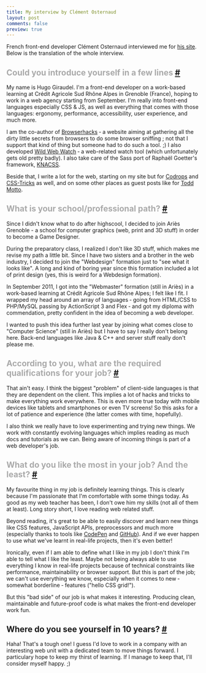 ```yaml
---
title: My interview by Clément Osternaud
layout: post
comments: false
preview: true
---
```

<section id="introduction">
<p class="explanation">French front-end developer Clément Osternaud interviewed me for <a href="http://myressources.com/interview-hugo-giraudel/">his site</a>. Below is the translation of the whole interview.</p> 
<h2 class="h4"><span class="fontawesome-comments icon-left" style="color: #aaa">Could you introduce yourself in a few lines <a href="#introduction">#</a></h2>
<p>My name is Hugo Giraudel. I'm a front-end developer on a work-based learning at Crédit Agricole Sud Rhône Alpes in Grenoble (France), hoping to work in a web agency starting from September. I'm really into front-end languages especially CSS & JS, as well as everything that comes with those languages: ergonomy, performance, accessibility, user experience, and much more.</p>
<p>I am the co-author of <a href="http://browserhacks.com">Browserhacks</a> &dash; a website aiming at gathering all the dirty little secrets from browsers to do some browser sniffing ; not that I support that kind of thing but someone had to do such a tool. ;) I also developed <a href="http://wildwebwatch.com">Wild Web Watch</a> &dash; a web-related watch tool (which unfortunately gets old pretty badly). I also take care of the Sass port of Raphaël Goetter's framework, <a href="http://knacss.com">KNACSS</a>.</p>
<p>Beside that, I write a lot for the web, starting on my site but for <a href="http://tympanus.com/codrops/author/hugogiraudel">Codrops</a> and <a href="http://css-tricks.com">CSS-Tricks</a> as well, and on some other places as guest posts like for <a href="http://toddmotto.com/raw-javascript-jquery-style-fadein-fadeout-functions-hugo-giraudel/">Todd Motto</a>.</p>
</section>
<section id="path">
<h2 class="h4"><span class="fontawesome-comments icon-left" style="color: #aaa">What is your school/professional path? <a href="#introduction">#</a></h2>
<p>Since I didn't know what to do after highscool, I decided to join Ariès Grenoble - a school for computer graphics (web, print and 3D stuff) in order to become a Game Designer.</p>
<p>During the preparatory class, I realized I don't like 3D stuff, which makes me revise my path a little bit. Since I have two sisters and a brother in the web industry, I decided to join the "Webdesign" formation just to "see what it looks like". A long and kind of boring year since this formation included a lot of print design (yes, this is weird for a Webdesign formation).</p>
<p>In September 2011, I got into the "Webmaster" formation (still in Ariès) in a work-based learning at Crédit Agricole Sud Rhône Alpes; I felt like I fit. I wrapped my head around an array of languages &dash; going from HTML/CSS to PHP/MySQL passing by ActionScript 3 and Flex &dash; and got my diploma with commendation, pretty confident in the idea of becoming a web developer.</p>
<p>I wanted to push this idea further last year by joining what comes close to "Computer Science" (still in Ariès) but I have to say I really don't belong here. Back-end languages like Java & C++ and server stuff really don't please me.</p>
</section>
<section id="qualifications">
<h2 class="h4"><span class="fontawesome-comments icon-left" style="color: #aaa">According to you, what are the required qualifications for your job? <a href="#qualifications">#</a></h2>
<p>That ain't easy. I think the biggest "problem" of client-side languages is that they are dependent on the client. This implies a lot of hacks and tricks to make everything work everywhere. This is even more true today with mobile devices like tablets and smartphones or even TV screens! So this asks for a lot of patience and experience (the latter comes with time, hopefully).</p>
<p>I also think we really have to love experimenting and trying new things. We work with constantly evolving languages which implies reading as much docs and tutorials as we can. Being aware of incoming things is part of a web developer's job.</p>
</section>
<section id="like">
<h2 class="h4"><span class="fontawesome-comments icon-left" style="color: #aaa">What do you like the most in your job? And the least? <a href="#like">#</a></h2>
<p>My favourite thing in my job is definitely learning things. This is clearly because I'm passionate that I'm comfortable with some things today. As good as my web teacher has been, I don't owe him my skills (not all of them at least). Long story short, I love reading web related stuff.</p>
<p>Beyond reading, it's great to be able to easily discover and learn new things like CSS features, JavaScript APIs, preprocessors and much more (especially thanks to tools like <a href="http://codepen.io">CodePen</a> and <a href="http://github.com">GitHub</a>). And if we ever happen to use what we've learnt in real-life projects, then it's even better!</p>
<p>Ironically, even if I am able to define what I like in my job I don't think I'm able to tell what I like the least. Maybe not being always able to use everything I know in real-life projects because of technical constraints like performance, maintainability or browser support. But this is part of the job; we can't use everything we know, especially when it comes to new &dash; somewhat borderline &dash; features ("hello CSS grid!").</p>
<p>But this "bad side" of our job is what makes it interesting. Producing clean, maintainable and future-proof code is what makes the front-end developer work fun.</p>
</section>
<section id="10-years">
<h2 class="h4">Where do you see yourself in 10 years? <a href="#10-years">#</a></h2>
<p>Haha! That's a tough one! I guess I'd love to work in a company with an interesting web unit with a dedicated team to move things forward. I particulary hope to keep my thirst of learning. If I manage to keep that, I'll consider myself happy. ;)</p>
</section>